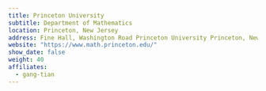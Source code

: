 ```yaml
---
title: Princeton University
subtitle: Department of Mathematics
location: Princeton, New Jersey
address: Fine Hall, Washington Road Princeton University Princeton, New Jersey 08544 United States
website: "https://www.math.princeton.edu/"
show_date: false
weight: 40
affiliates:
  - gang-tian
---
```

